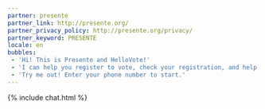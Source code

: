 ```yaml
---
partner: presente
partner_link: http://presente.org/
partner_privacy_policy: http://presente.org/privacy/
partner_keyword: PRESENTE
locale: en
bubbles:
 - 'Hi! This is Presente and HelloVote!'
 - 'I can help you register to vote, check your registration, and help your friends register'
 - 'Try me out! Enter your phone number to start.'
---
```

{% include chat.html %}


